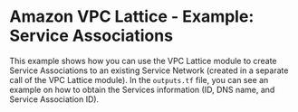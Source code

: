 # Amazon VPC Lattice - Example: Service Associations

This example shows how you can use the VPC Lattice module to create Service Associations to an existing Service Network (created in a separate call of the VPC Lattice module). In the `outputs.tf` file, you can see an example on how to obtain the Services information (ID, DNS name, and Service Association ID).
